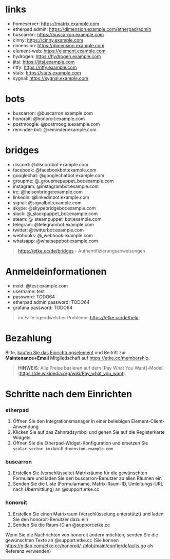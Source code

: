 # links

* homeserver: https://matrix.example.com
* etherpad admin: https://dimension.example.com/etherpad/admin
* buscarron: https://buscarron.example.com
* cinny: https://cinny.example.com
* dimension: https://dimension.example.com
* element-web: https://element.example.com
* hydrogen: https://hydrogen.example.com
* jitsi: https://jitsi.example.com
* ntfy: https://ntfy.example.com
* stats: https://stats.example.com
* sygnal: https://sygnal.example.com

# bots

* buscarron: @buscarron:example.com
* honoroit: @honoroit:example.com
* postmoogle: @postmoogle:example.com
* reminder-bot: @reminder:example.com

# bridges

* discord: @discordbot:example.com
* facebook: @facebookbot:example.com
* googlechat: @googlechatbot:example.com
* groupme: @_groupmepuppet_bot:example.com
* instagram: @instagrambot:example.com
* irc: @heisenbridge:example.com
* linkedin: @linkedinbot:example.com
* signal: @signalbot:example.com
* skype: @skypebridgebot:example.com
* slack: @_slackpuppet_bot:example.com
* steam: @_steampuppet_bot:example.com
* telegram: @telegrambot:example.com
* twitter: @twitterbot:example.com
* webhooks: @_webhook:example.com
* whatsapp: @whatsappbot:example.com

> https://etke.cc/de/bridges - Authentifizierungsanweisungen

# Anmeldeinformationen

* mxid: @test:example.com
* username: test
* password: TODO64
* etherpad admin password: TODO64
* grafana password: TODO64

> im Falle irgendwelcher Probleme: https://etke.cc/de/help

# Bezahlung

Bitte, [kaufen Sie das Einrichtungselement](https://etke.cc/setup) und Beitritt zur **Maintenance+Email** Mitgliedschaft auf https://etke.cc/membership.

> **HINWEIS**: Alle Preise basieren auf dem [Pay What You Want]-Modell (https://de.wikipedia.org/wiki/Pay_what_you_want).

# Schritte nach dem Einrichten

### etherpad

1. Öffnen Sie den Integrationsmanager in einer beliebigen Element-Client-Anwendung
2. Klicken Sie auf das Zahnradsymbol und gehen Sie auf die Registerkarte Widgets
3. Öffnen Sie die Etherpad-Widget-Konfiguration und ersetzen Sie `scalar.vector.im` durch `dimension.example.com`

### buscarron

1. Erstellen Sie (verschlüsselte) Matrixräume für die gewünschten Formulare und laden Sie den buscarron-Benutzer zu allen Räumen ein
2. Senden Sie die Liste (Formularname, Matrix-Raum-ID, Umleitungs-URL nach Übermittlung) an @support:etke.cc

### honoroit

1. Erstellen Sie einen Matrixraum (Verschlüsselung unterstützt) und laden Sie den honoroit-Benutzer dazu ein
2. Senden Sie die Raum-ID an @support:etke.cc

Wenn Sie die Nachrichten von honoroit ändern möchten, senden Sie die gewünschten Texte an @support:etke.cc (Sie können https://gitlab.com/etke.cc/honoroit/-/blob/main/config/defaults.go als Referenz verwenden)